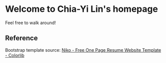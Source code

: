 # Welcome to Chia-Yi Lin's homepage

Feel free to walk around!






## Reference
Bootstrap template source: [Niko - Free One Page Resume Website Template - Colorlib](https://colorlib.com/wp/template/niko/)
